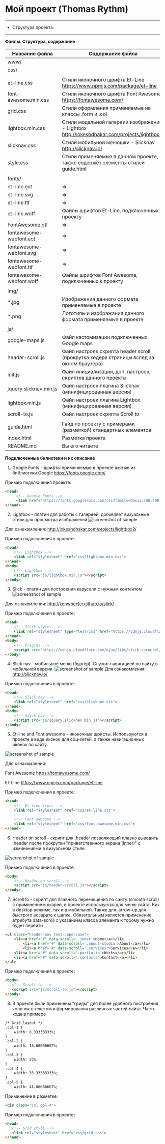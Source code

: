 # Мой проект (Thomas Rythm)
***
* Структура проекта.
***
**Файлы. Структура, содержание**

Название файла               | Содержание файла
-----------------------------|----------------------
www/                         | 
css/                         | 
			     |
et-line.css                  | Стили иконочного шрифта Et-Line <https://www.npmjs.com/package/et-line>
font-awesome.min.css         | Стили иконочного шрифта Font Awesome <https://fontawesome.com/>
grid.css                     | Стили оформления применяемые на классы .form и .col
lightbox.min.css             | Стили модальной галереии изображений - Lightbox <http://lokeshdhakar.com/projects/lightbox2/>
slicknav.css                 | Стили мобильной менюшки - Slicknav <http://slicknav.io/>
style.css                    | Стили применяемые в данном проекте, также содержет элементы стилей guide.html 
                             |
fonts/                       |
et-line.eot                  | =>
et-line.svg                  | =>
et-line.ttf                  | =>
et-line.woff                 | Файлы шрифтов Et-Line, подключенных к проекту
FontAwesome.otf              | =>
fontawesome-webfont.eot      | =>
fontawesome-webfont.svg      | =>
fontawesome-webfont.ttf      | =>
fontawesome-webfont.woff     | Файлы шрифтов Font Awesome, подключенных к проекту
			     |
img/                         |
*.jpg                        | Изображения данного формата применяемые в проекте
*.png                        | Логотипы и изображания данного формата применяемые в проекте
			     |
js/                          |
google-maps.js               | Файл кастомизации подключенных Google maps
header-scroll.js             | Файл настроек скрипта header scroll (прокрутка хедера страницы вслед за окном браузера)
init.js                      | Файл инициализации, доп. настроек, скриптов данного проекта
jquery.slicknav.min.js       | Файл настроек плагина Slicknav (минифицированная версия)
lightbox.min.js              | Файл настроек плагина Lightbox (минифицированная версия)
scroll-to.js		     | Файл настроек скрипта Scroll to 
			     |
guide.html                   | Гайд по проекту с примерами (разметкой) стандартных элементов
index.html                   | Разметка проекта
README.md                    | Вы его читаете

**Подключенные билиотеки и их описание**
1. Google Fonts - шрифты применяемые в проекте взятые из библиотеки Google <https://fonts.google.com/> 

Пример подключения проекте:
``` html 
<head> 
     <!-- Google Fonts --> 
     <link href="https://fonts.googleapis.com/css?family=Dosis:300,400|Open+Sans:300,400" rel="stylesheet">
</head> 
```
2. Lightbox - плагин для работы с галереей, добовляет визуальные стили для просмотра изображений 
![screenshot of sample](http://4.bp.blogspot.com/-ygm4IWsVgmI/Ugj3_lf9IOI/AAAAAAAAAOE/I7ZbcmVUrv8/s1600/lightbox+effect.jpg)

Для ознакомления:
<http://lokeshdhakar.com/projects/lightbox2/>

Пример подключения в проекте:
``` html
<head> 
    <!-- Lightbox -->
    <link rel="stylesheet" href="css/lightbox.min.css">
</head>
<body>
    <!-- Lightbox -->
    <script src="js/lightbox.min.js"></script>
</body>
```
3. Slick - плагин для построения карусели с нужным контентом
![screenshot of sample](https://ps.w.org/wp-slick-slider-and-image-carousel/assets/screenshot-1.png?rev=1287562)

Для ознакомления:
<http://kenwheeler.github.io/slick/>

Пример подключения в проекте:
``` html
<head> 
    <!-- Slick styles -->
    <link rel="stylesheet" type="text/css" href="https://cdnjs.cloudflare.com/ajax/libs/slick-carousel/1.8.1/slick.min.css"/>
</head>
<body>
    <!-- Plagins -->
    <script src="https://cdnjs.cloudflare.com/ajax/libs/slick-carousel/1.8.1/slick.min.js"></script>
</body>
```
4. Slick nav - мобильное меню (бургер). Служит навигацией по сайту в мобильной версии.
![screenshot of sample](https://anythinggraphic.net/wp-content/uploads/2015/03/slick-nav-js.jpg)
Для ознакомления:
<http://slicknav.io/>

Пример подключения в проекте:
``` html
<head> 
    <!-- Slick nav -->
    <link rel="stylesheet" href="css/slicknav.css">
</head>
<body>
    <!-- Slick nav -->
    <script src="js/jquery.slicknav.min.js"></script>
</body>
```
5. Et-line and Font awesome - иконочные шрифты. Используются в проекте в виде иконок для соц-сетей, а также навигационных иконок по сайту.

![screenshot of sample](http://phdesign.com.au/assets/img/blog/fa-in-google-icons.png)

Для ознакомления:

Font Awesome <https://fontawesome.com/>
	
Et-Line <https://www.npmjs.com/package/et-line>

Пример подключения в проекте:
``` html
<head> 
    <!-- Et-line icons -->
    <link rel="stylesheet" href="css/et-line.css">

    <!-- Font awesome -->
    <link rel="stylesheet" href="css/font-awesome.min.css">
</head>
```
6. Header on scroll - скрипт для .header позволяющий плавно выводить .header после прокрутки "приветственного экрана (inner)" с изминениями в визуальном стиле.

![screenshot of sample](https://s3.amazonaws.com/ionic-marketplace/ionic2-hide-and-show-header-with-scrolling/icon.png)

Пример подключения в проекте:
``` html
<body> 
    <!-- Header on scroll -->
    <script src="js/header-scroll.js"></script>
</body>
```
7. Scroll to - скрипт для плавного перемещения по сайту (smooth scroll) с приминением якорей, в проекте используется для меню сайта. Как в desktop режиме, так и в мобильной. Также для .arrow-up для быстрого возврата к шапке. Обязательным является применение атрибута data-scroll с указанием класса элемента к торому нужно будет перейти
``` html
<ul class="header-nav text-uppercase">
	<li><a href="#" data-scroll='.inner'>Home</a></li>
        <li><a href="#" data-scroll='.about-studio'>About</a></li>
        <li><a href="#" data-scroll='.services'>Services</a></li>
	<li><a href="#" data-scroll='.portfolio'>Works</a></li>
	<li><a href="#" data-scroll='.contacts'>Contact</a></li>
</ul>
```
Пример подключения в проекте:
``` html
<body> 
   <!-- Scroll to -->
   <script src="js/scroll-to.js"></script>
</body>
```
8. В проекте были применены "гриды" для более удобного построения колонок с текстом и формирования различных частей сайта. 
Часть кода в примере
``` html
/* Grid layout */
.col-1 {
    width: 8.33333333%;
}
.col-2 {
    width: 16.66666667%;
}
.col-3 {
    width: 25%;
}
.col-4 {
    width: 33.33333333%;
}
.col-5 {
    width: 41.66666667%;
```
Приминение в разметке:
``` html
<div class="col col-4">
```
Пример подключения в проекте:
``` html
<head> 
   <!-- Grid style -->
   <link rel="stylesheet" href="css/grid.css">
</head>
```